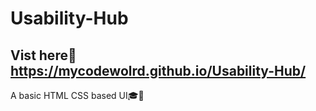 # Usability-Hub

## Vist here🔗 https://mycodewolrd.github.io/Usability-Hub/
A basic HTML CSS based UI🎓📖
